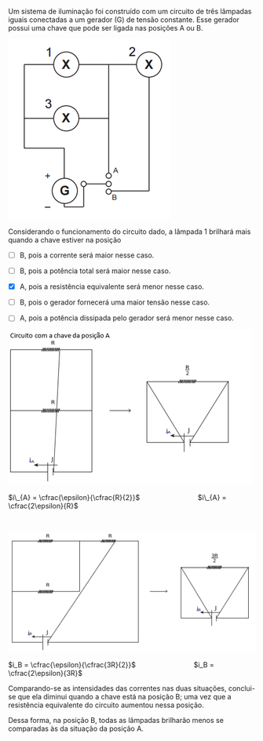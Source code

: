 

Um sistema de iluminação foi construído com um circuito de três lâmpadas iguais conectadas a um gerador (G) de tensão constante. Esse gerador possui uma chave que pode ser ligada nas posições A ou B.

![](a8a4eea8-bad4-39a1-1306-656b38499267.png)

Considerando o funcionamento do circuito dado, a lâmpada 1 brilhará mais quando a chave estiver na posição



- [ ] B, pois a corrente será maior nesse caso.
- [ ] B, pois a potência total será maior nesse caso.
- [x] A, pois a resistência equivalente será menor nesse caso.
- [ ] B, pois o gerador fornecerá uma maior tensão nesse caso.
- [ ] A, pois a potência dissipada pelo gerador será menor nesse caso.


![](b0438cd7-dae1-eb61-39a0-a729da0625d1.png)

$i\_{A} = \cfrac{\epsilon}{\cfrac{R}{2}}$                              $i\_{A} = \cfrac{2\epsilon}{R}$

 

![](fd1746c0-c80b-cc0a-615b-8215dca0999d.png)

$i_B = \cfrac{\epsilon}{\cfrac{3R}{2}}$                              $i_B = \cfrac{2\epsilon}{3R}$

Comparando-se as intensidades das correntes nas duas situações, conclui-se que ela diminui quando a chave está na posição B; uma vez que a resistência equivalente do circuito aumentou nessa posição.

Dessa forma, na posição B, todas as lâmpadas brilharão menos se comparadas às da situação da posição A.
